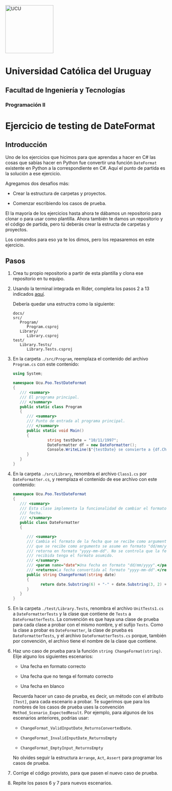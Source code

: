 <!-- markdownlint-disable MD033 MD041 -->
<img alt="UCU" src="https://www.ucu.edu.uy/plantillas/images/logo_ucu.svg"
width="150"/>
<!-- markdownlint-enable MD033 MD041 -->

# Universidad Católica del Uruguay

## Facultad de Ingeniería y Tecnologías

### Programación II

# Ejercicio de testing de DateFormat

## Introducción

Uno de los ejercicios que hicimos para que aprendas a hacer en C# las cosas que
sabías hacer en Python fue convertir una función `DateFormat` existente en
Python a la correspondiente en C#. Aquí el punto de partida es la solución a ese
ejercicio.

Agregamos dos desafíos más:

* Crear la estructura de carpetas y proyectos.

* Comenzar escribiendo los casos de prueba.

El la mayoría de los ejercicios hasta ahora te dábamos un repositorio para
clonar o para usar como plantilla. Ahora también te damos un repositorio y el
código de partida, pero tú deberás crear la estructa de carpetas y proyectos.

Los comandos para eso ya te los dimos, pero los repasaremos en este ejercicio.

## Pasos

1. Crea tu propio repositorio a partir de esta plantilla y clona ese repositorio
   en tu equipo.

2. Usando la terminal integrada en Rider, completa los pasos 2 a 13 indicados
   [aquí](https://github.com/ucudal/PII_Comandos/blob/master/Crear_Proyecto_C%23.md).

   Debería quedar una estructra como la siguiente:

   ```none
   docs/
   src/
      Program/
         Program.csproj
      Library/
         Library.csproj
   test/
      Library.Tests/
         Library.Tests.csproj
   ```

3. En la carpeta `./src/Program`, reemplaza el contenido del archivo
   `Program.cs` con este contenido:

   ```csharp
   using System;

   namespace Ucu.Poo.TestDateFormat
   {
      /// <summary>
      /// El programa principal.
      /// </summary>
      public static class Program
      {
         /// <summary>
         /// Punto de entrada al programa principal.
         /// </summary>
         public static void Main()
         {
                  string testDate = "10/11/1997";
                  DateFormatter df = new DateFormatter();
                  Console.WriteLine($"{testDate} se convierte a {df.ChangeFormat(testDate)}");
         }
      }
   }
   ```

4. En la carpeta `./src/Library`, renombra el archivo `Class1.cs` por
   `DateFormatter.cs`, y reemplaza el contenido de ese archivo con este
   contenido:

   ```csharp
   namespace Ucu.Poo.TestDateFormat
   {
      /// <summary>
      /// Esta clase implementa la funcionalidad de cambiar el formato de una
      /// fecha.
      /// </summary>
      public class DateFormatter
      {

         /// <summary>
         /// Cambia el formato de la fecha que se recibe como argumento. La fecha
         /// que se recibe como argumento se asume en formato "dd/mm/yyyy" y se
         /// retorna en formato "yyyy-mm-dd". No se controla que la fecha
         /// recibida tenga el formato asumido.
         /// </summary>
         /// <param name="date">Una fecha en formato "dd/mm/yyyy".</param>
         /// <returns>La fecha convertida al formato "yyyy-mm-dd".</returns>
         public string ChangeFormat(string date)
         {
               return date.Substring(6) + "-" + date.Substring(3, 2) + "-" + date.Substring(0, 2);
         }
      }
   }
   ```

5. En la carpeta `./test/Library.Tests`, renombra el archivo `UnitTests1.cs` a
    `DateFormatterTests` y la clase que contiene de `Tests` a
   `DateFormatterTests`. La convención es que haya una clase de prueba para cada
   clase a probar con el mismo nombre, y el sufijo `Tests`. Como la clase a
   probar es `DateFormatter`, la clase de prueba es `DateFormatterTests`, y el
   archivo `DateFormatterTests.cs` porque, también por convención, el archivo
   tiene el nombre de la clase que contiene.

6. Haz uno caso de prueba para la función `string ChangeFormat(string)`. Elije
   alguno los siguientes escenarios:

   * Una fecha en formato correcto

   * Una fecha que no tenga el formato correcto

   * Una fecha en blanco

   Recuerda hacer un caso de prueba, es decir, un método con el atributo
   `[Test]`, para cada escenario a probar. Te sugerimos que para los nombres de
   los casos de prueba uses la convención `Method_Scenario_ExpectedResult`. Por
   ejemplo, para algunos de los escenarios anteriores, podrías usar:

   * `ChangeFormat_ValidInputDate_ReturnsConvertedDate`.

   * `ChangeFormat_InvalidInputDate_ReturnsEmpty`

   * `ChangeFormat_EmptyInput_ReturnsEmpty`

   No olvides seguir la estructura `Arrange`, `Act`, `Assert` para programar los
   casos de prueba.

7. Corrige el código provisto, para que pasen el nuevo caso de prueba.

8. Repite los pasos 6 y 7 para nuevos escenarios.

